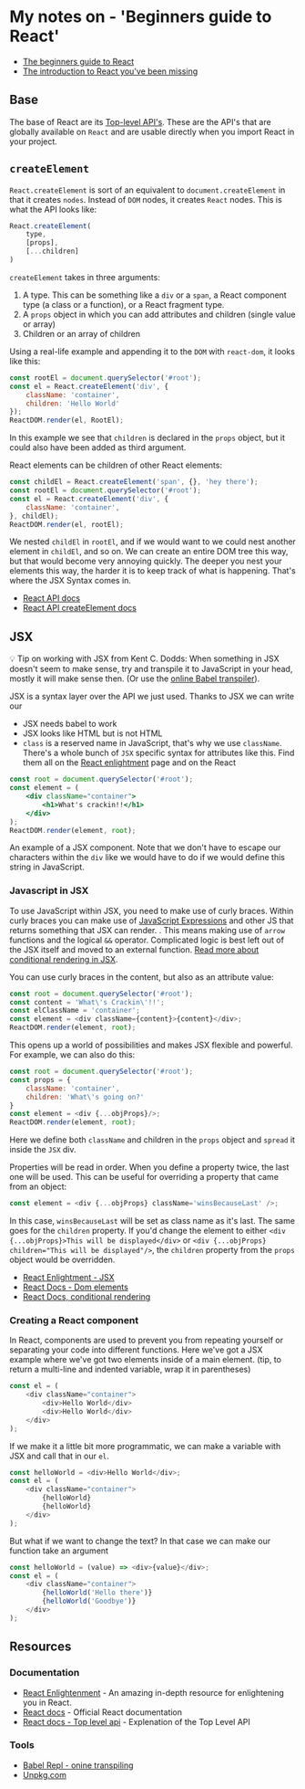 # My notes on - 'Beginners guide to React'

* [The beginners guide to React](https://egghead.io/courses/the-beginner-s-guide-to-reactjs)
* [The introduction to React you've been missing](https://youtu.be/pugPxYH96TU)

## Base

The base of React are its [Top-level API's](https://reactjs.org/docs/react-api.html). These are the API's that are globally available on `React` and are usable directly when you import React in your project.

## `createElement`

`React.createElement` is sort of an equivalent to `document.createElement` in that it creates `nodes`. Instead of `DOM` nodes, it creates `React` nodes. This is what the API looks like:

```javascript
React.createElement(
    type,
    [props],
    [...children]
)
```

`createElement` takes in three arguments:

1. A type. This can be something like a `div` or a `span`, a React component type (a class or a function), or a React fragment type.
1. A `props` object in which you can add attributes and children (single value or array)
1. Children or an array of children

Using a real-life example and appending it to the `DOM` with `react-dom`, it looks like this:

```javascript
const rootEl = document.querySelector('#root');
const el = React.createElement('div', {
    className: 'container',
    children: 'Hello World'
});
ReactDOM.render(el, RootEl);
```

In this example we see that `children` is declared in the `props` object, but it could also have been added as third argument.

React elements can be children of other React elements:

```javascript
const childEl = React.createElement('span', {}, 'hey there');
const rootEl = document.querySelector('#root');
const el = React.createElement('div', {
    className: 'container',
}, childEl);
ReactDOM.render(el, rootEl);
```

We nested `childEl` in `rootEl`, and if we would want to we could nest another element in `childEl`, and so on. We can create an entire DOM tree this way, but that would become very annoying quickly. The deeper you nest your elements this way, the harder it is to keep track of what is happening. That's where the JSX Syntax comes in.

* [React API docs](https://reactjs.org/docs/react-api.html)
* [React API createElement docs](https://reactjs.org/docs/react-api.html#createelement)

## JSX

💡 Tip on working with JSX from Kent C. Dodds: When something in JSX doesn't seem to make sense, try and transpile it to JavaScript in your head, mostly it will make sense then. (Or use the [online Babel transpiler](https://babeljs.io/repl)).

JSX is a syntax layer over the API we just used. Thanks to JSX we can write our 

* JSX needs babel to work
* JSX looks like HTML but is not HTML
* `class` is a reserved name in JavaScript, that's why we use `className`. There's a whole bunch of `JSX` specific syntax for attributes like this. Find them all on the [React enlightment](https://www.reactenlightenment.com/react-jsx/5.7.html) page and on the React

```jsx
const root = document.querySelector('#root');
const element = (
    <div className="container">
        <h1>What's crackin!!</h1>
    </div>
);
ReactDOM.render(element, root);
```

An example of a JSX component. Note that we don't have to escape our characters within the `div` like we would have to do if we would define this string in JavaScript.

### Javascript in JSX

To use JavaScript within JSX, you need to make use of curly braces. Within curly braces you can make use of [JavaScript Expressions](https://developer.mozilla.org/nl/docs/Web/JavaScript/Guide/Expressions_and_Operators) and other JS that returns something that JSX can render. . This means making use of `arrow` functions and the logical `&&` operator. Complicated logic is best left out of the JSX itself and moved to an external function. [Read more about conditional rendering in JSX](https://reactjs.org/docs/conditional-rendering.html).

You can use curly braces in the content, but also as an attribute value:

```javascript
const root = document.querySelector('#root');
const content = 'What\'s Crackin\'!!';
const elClassName = 'container';
const element = <div className={content}>{content}</div>;
ReactDOM.render(element, root);
```

This opens up a world of possibilities and makes JSX flexible and powerful. For example, we can also do this:

```javascript
const root = document.querySelector('#root');
const props = {
    className: 'container',
    children: 'What\'s going on?'
}
const element = <div {...objProps}/>;
ReactDOM.render(element, root);
```

Here we define both `className` and children in the `props` object and `spread` it inside the `JSX` div.

Properties will be read in order. When you define a property twice, the last one will be used. This can be useful for overriding a property that came from an object:

```javascript
const element = <div {...objProps} className='winsBecauseLast' />;
```

In this case, `winsBecauseLast` will be set as class name as it's last. The same goes for the `children` property. If you'd change the element to either `<div {...objProps}>This will be displayed</div>` or `<div {...objProps} children="This will be displayed"/>`, the `children` property from the `props` object would be overridden.

* [React Enlightment - JSX ](https://www.reactenlightenment.com/react-jsx/5.7.html)
* [React Docs - Dom elements](https://reactjs.org/docs/dom-elements.html)
* [React Docs, conditional rendering](https://reactjs.org/docs/conditional-rendering.html)

### Creating a React component

In React, components are used to prevent you from repeating yourself or separating your code into different functions. 
Here we've got a JSX example where we've got two elements inside of a main element. (tip, to return a multi-line and indented variable, wrap it in parentheses)

```javascript
const el = (
    <div className="container">
        <div>Hello World</div>
        <div>Hello World</div>
    </div>
);
```

If we make it a little bit more programmatic, we can make a variable with JSX and call that in our `el`.

```javascript
const helloWorld = <div>Hello World</div>;
const el = (
    <div className="container">
        {helloWorld}
        {helloWorld}
    </div>
);
```

But what if we want to change the text? In that case we can make our function take an argument

```javascript
const helloWorld = (value) => <div>{value}</div>;
const el = (
    <div className="container">
        {helloWorld('Hello there')}
        {helloWorld('Goodbye')}
    </div>
);
```

## Resources

### Documentation

* [React Enlightenment](https://www.reactenlightenment.com/) - An amazing in-depth resource for enlightening you in React.
* [React docs](https://reactjs.org/docs/hello-world.html) - Official React documentation
* [React docs - Top level api](https://reactjs.org/docs/react-api.html) - Explenation of the Top Level API


### Tools

* [Babel Repl - onine transpiling](https://babeljs.io/repl/)
* [Unpkg.com](https://unpkg.com/)
